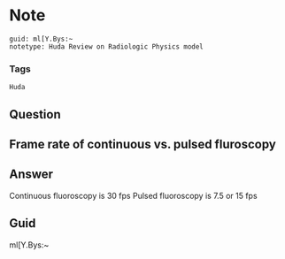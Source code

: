 # Note
```
guid: ml[Y.Bys:~
notetype: Huda Review on Radiologic Physics model
```

### Tags
```
Huda
```

## Question
<h2>Frame rate of continuous vs. pulsed fluroscopy</h2>

## Answer
<section>
<p>Continuous fluoroscopy is 30 fps
Pulsed fluoroscopy is 7.5 or 15 fps</p>

</section>

## Guid
ml[Y.Bys:~
